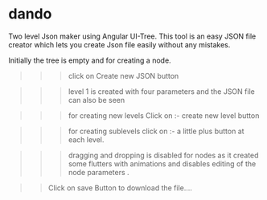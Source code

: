 # dando
Two level Json maker using Angular UI-Tree.
This tool is an easy JSON file creator which lets you create Json file easily without any mistakes.

Initially the tree is empty and for creating a node.
>>> click on Create new JSON button

>>>  level 1 is created with four parameters and the JSON file can also be seen 

>>> for creating new levels Click on :- create new level button

>>> for creating sublevels click on :- a little plus button at each level.

>>> dragging and dropping is disabled for nodes as it created some flutters with animations and disables editing of the node parameters . 

>> Click on save Button to download the file....



